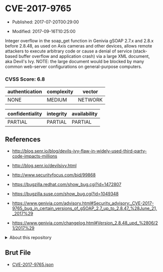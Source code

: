 # CVE-2017-9765

- Published: 2017-07-20T00:29:00

- Modified: 2017-09-16T10:25:00

Integer overflow in the soap_get function in Genivia gSOAP 2.7.x and 2.8.x before 2.8.48, as used on Axis cameras and other devices, allows remote attackers to execute arbitrary code or cause a denial of service (stack-based buffer overflow and application crash) via a large XML document, aka Devil's Ivy. NOTE: the large document would be blocked by many common web-server configurations on general-purpose computers.

### CVSS Score: **6.8**

| authentication | complexity | vector |
| --- | --- | --- |
| NONE | MEDIUM | NETWORK |

| confidentiality | integrity | availability |
| --- | --- | --- |
| PARTIAL | PARTIAL | PARTIAL |

## References

* http://blog.senr.io/blog/devils-ivy-flaw-in-widely-used-third-party-code-impacts-millions

* http://blog.senr.io/devilsivy.html

* http://www.securityfocus.com/bid/99868

* https://bugzilla.redhat.com/show_bug.cgi?id=1472807

* https://bugzilla.suse.com/show_bug.cgi?id=1049348

* https://www.genivia.com/advisory.html#Security_advisory:_CVE-2017-9765_bug_in_certain_versions_of_gSOAP_2.7_up_to_2.8.47_%28June_21,_2017%29

* https://www.genivia.com/changelog.html#Version_2.8.48_upd_%2806/21/2017%29

<details>
<summary>About this repository</summary> 

  This repository is part of the project [Live Hack CVE](https://github.com/Live-Hack-CVE). Main website can be found [www.live-hack.org](https://www.live-hack.org) 
  
  Made by [Sn0wAlice](https://github.com/Sn0wAlice) for the people that care about security and need to have a feed of the latest CVEs. Hope you enjoy it, don't forget to star the repo and follow me on [Twitter](https://twitter.com/Sn0wAlice) and [Github](https://github.com/Sn0wAlice). And that is my [personnal website](https://www.alice-snow.me/)

  - [Home Page](https://github.com/Live-Hack-CVE)
  - [Framework](https://github.com/Live-Hack-CVE/cve-framework)
  - [CVE database](https://github.com/Live-Hack-CVE/full_database)
  - [Changelog](https://github.com/Live-Hack-CVE/Changelog)
</details>

## Brut File

* [CVE-2017-9765.json](https://raw.githubusercontent.com/Live-Hack-CVE/full_database/main/cves/2017/CVE-2017-9765.json)

